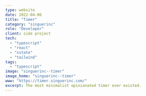 ```yaml
---
type: website
date: 2022-04-06
title: "Timer"
category: "singuerinc"
role: "Developer"
client: side project
tech:
  - "typescript"
  - "react"
  - "xstate"
  - "tailwind"
tags:
  - "typescript"
image: "singuerinc--timer"
image_home: "singuerinc--timer"
www: "https://timer.singuerinc.com/"
excerpt: The most minimalist opinionated timer ever existed.
---
```

